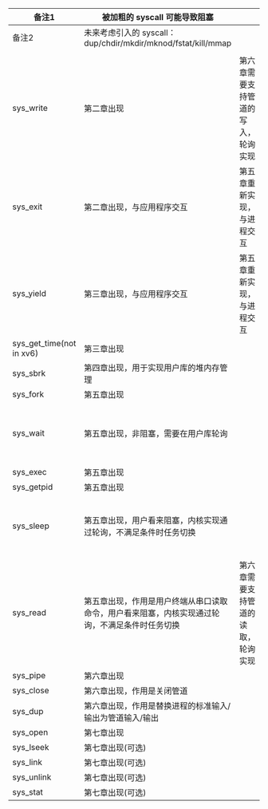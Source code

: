 | 备注1                    | 被加粗的 syscall 可能导致阻塞                                |                                    |                                    |
| ------------------------ | ------------------------------------------------------------ | ---------------------------------- | ---------------------------------- |
| 备注2                    | 未来考虑引入的 syscall：dup/chdir/mkdir/mknod/fstat/kill/mmap |                                    |                                    |
|                          |                                                              |                                    |                                    |
| sys_write                | 第二章出现                                                   | 第六章需要支持管道的写入，轮询实现 | 第八章至少对串口、管道改成阻塞实现 |
| sys_exit                 | 第二章出现，与应用程序交互                                   | 第五章重新实现，与进程交互         |                                    |
| sys_yield                | 第三章出现，与应用程序交互                                   | 第五章重新实现，与进程交互         |                                    |
| sys_get_time(not in xv6) | 第三章出现                                                   |                                    |                                    |
| sys_sbrk                 | 第四章出现，用于实现用户库的堆内存管理                       |                                    |                                    |
| sys_fork                 | 第五章出现                                                   |                                    |                                    |
| sys_wait                 | 第五章出现，非阻塞，需要在用户库轮询                         |                                    | 第八章改成阻塞实现                 |
| sys_exec                 | 第五章出现                                                   |                                    |                                    |
| sys_getpid               | 第五章出现                                                   |                                    |                                    |
| sys_sleep                | 第五章出现，用户看来阻塞，内核实现通过轮询，不满足条件时任务切换 |                                    | 第八章改成阻塞实现                 |
| sys_read                 | 第五章出现，作用是用户终端从串口读取命令，用户看来阻塞，内核实现通过轮询，不满足条件时任务切换 | 第六章需要支持管道的读取，轮询实现 | 第八章至少对串口、管道改成阻塞实现 |
| sys_pipe                 | 第六章出现                                                   |                                    |                                    |
| sys_close                | 第六章出现，作用是关闭管道                                   |                                    |                                    |
| sys_dup                  | 第六章出现，作用是替换进程的标准输入/输出为管道输入/输出     |                                    |                                    |
| sys_open                 | 第七章出现                                                   |                                    |                                    |
| sys_lseek                | 第七章出现(可选)                                             |                                    |                                    |
| sys_link                 | 第七章出现(可选)                                             |                                    |                                    |
| sys_unlink               | 第七章出现(可选)                                             |                                    |                                    |
| sys_stat                 | 第七章出现(可选)                                             |                                    |                                    |